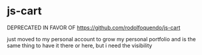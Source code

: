# js-cart

DEPRECATED IN FAVOR OF <https://github.com/rodolfoquendo/js-cart>

just moved to my personal account to grow my personal portfolio
and is the same thing to have it there or here, but i need the visibility
